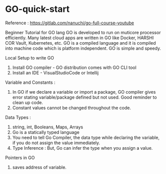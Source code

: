 # GO-quick-start
Reference : https://gitlab.com/nanuchi/go-full-course-youtube

Beginner Tutorial for GO lang
GO is developed to run on muticore processor efficiently.
Many latest cloud apps are written in GO like Docker, HARSHI COR Vault, Kubernetes, etc.
GO is a compiled language and it is compiled into machine code which is platform independent.
GO is simple and speedy.

Local Setup to write GO
1. Install GO compiler - GO distribution comes with GO CLI tool
2. Install an IDE - VisualStudioCode or Intellij
   
Variable and Constants :
1. In GO if we declare a variable or import a package, GO compiler gives error stating variable/package defined but not used. Good reminder to clean up code.
2. Constant values cannot be changed throughout the code.

Data Types : 
1. string, int, Booleans, Maps, Arrays
2. Go is a statically typed language
3. You need to tell Go Compiler, the data type while declaring the variable, if you do not assign the value immediately.
4. Type Inference : But, Go can infer the type when you assign a value.

Pointers in GO
1. saves address of variable.
